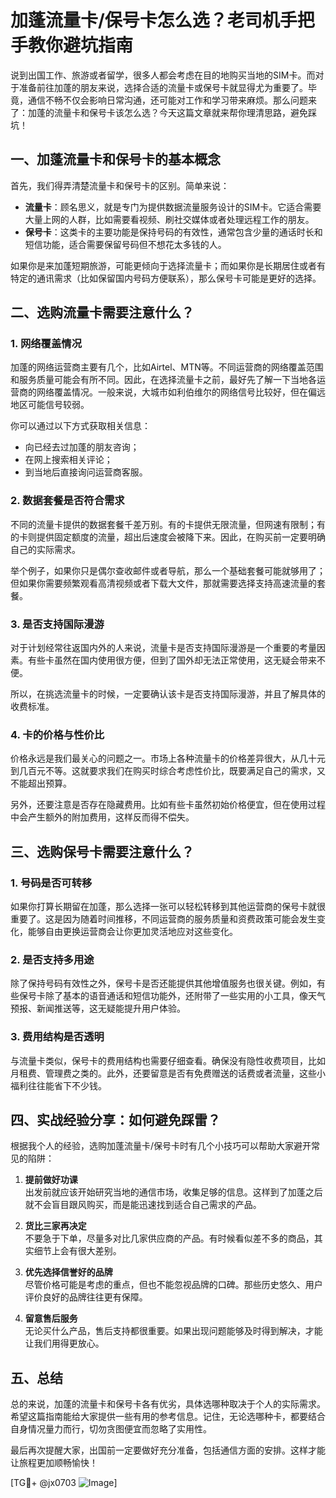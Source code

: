 # 加蓬流量卡/保号卡怎么选？老司机手把手教你避坑指南

说到出国工作、旅游或者留学，很多人都会考虑在目的地购买当地的SIM卡。而对于准备前往加蓬的朋友来说，选择合适的流量卡或保号卡就显得尤为重要了。毕竟，通信不畅不仅会影响日常沟通，还可能对工作和学习带来麻烦。那么问题来了：加蓬的流量卡和保号卡该怎么选？今天这篇文章就来帮你理清思路，避免踩坑！

## 一、加蓬流量卡和保号卡的基本概念

首先，我们得弄清楚流量卡和保号卡的区别。简单来说：

- **流量卡**：顾名思义，就是专门为提供数据流量服务设计的SIM卡。它适合需要大量上网的人群，比如需要看视频、刷社交媒体或者处理远程工作的朋友。
- **保号卡**：这类卡的主要功能是保持号码的有效性，通常包含少量的通话时长和短信功能，适合需要保留号码但不想花太多钱的人。

如果你是来加蓬短期旅游，可能更倾向于选择流量卡；而如果你是长期居住或者有特定的通讯需求（比如保留国内号码方便联系），那么保号卡可能是更好的选择。

## 二、选购流量卡需要注意什么？

### 1. 网络覆盖情况
加蓬的网络运营商主要有几个，比如Airtel、MTN等。不同运营商的网络覆盖范围和服务质量可能会有所不同。因此，在选择流量卡之前，最好先了解一下当地各运营商的网络覆盖情况。一般来说，大城市如利伯维尔的网络信号比较好，但在偏远地区可能信号较弱。

你可以通过以下方式获取相关信息：
- 向已经去过加蓬的朋友咨询；
- 在网上搜索相关评论；
- 到当地后直接询问运营商客服。

### 2. 数据套餐是否符合需求
不同的流量卡提供的数据套餐千差万别。有的卡提供无限流量，但网速有限制；有的卡则提供固定额度的流量，超出后速度会被降下来。因此，在购买前一定要明确自己的实际需求。

举个例子，如果你只是偶尔查收邮件或者导航，那么一个基础套餐可能就够用了；但如果你需要频繁观看高清视频或者下载大文件，那就需要选择支持高速流量的套餐。

### 3. 是否支持国际漫游
对于计划经常往返国内外的人来说，流量卡是否支持国际漫游是一个重要的考量因素。有些卡虽然在国内使用很方便，但到了国外却无法正常使用，这无疑会带来不便。

所以，在挑选流量卡的时候，一定要确认该卡是否支持国际漫游，并且了解具体的收费标准。

### 4. 卡的价格与性价比
价格永远是我们最关心的问题之一。市场上各种流量卡的价格差异很大，从几十元到几百元不等。这就要求我们在购买时综合考虑性价比，既要满足自己的需求，又不能超出预算。

另外，还要注意是否存在隐藏费用。比如有些卡虽然初始价格便宜，但在使用过程中会产生额外的附加费用，这样反而得不偿失。

## 三、选购保号卡需要注意什么？

### 1. 号码是否可转移
如果你打算长期留在加蓬，那么选择一张可以轻松转移到其他运营商的保号卡就很重要了。这是因为随着时间推移，不同运营商的服务质量和资费政策可能会发生变化，能够自由更换运营商会让你更加灵活地应对这些变化。

### 2. 是否支持多用途
除了保持号码有效性之外，保号卡是否还能提供其他增值服务也很关键。例如，有些保号卡除了基本的语音通话和短信功能外，还附带了一些实用的小工具，像天气预报、新闻推送等，这无疑能提升用户体验。

### 3. 费用结构是否透明
与流量卡类似，保号卡的费用结构也需要仔细查看。确保没有隐性收费项目，比如月租费、管理费之类的。此外，还要留意是否有免费赠送的话费或者流量，这些小福利往往能省下不少钱。

## 四、实战经验分享：如何避免踩雷？

根据我个人的经验，选购加蓬流量卡/保号卡时有几个小技巧可以帮助大家避开常见的陷阱：

1. **提前做好功课**  
   出发前就应该开始研究当地的通信市场，收集足够的信息。这样到了加蓬之后就不会盲目跟风购买，而是能迅速找到适合自己需求的产品。

2. **货比三家再决定**  
   不要急于下单，尽量多对比几家供应商的产品。有时候看似差不多的商品，其实细节上会有很大差别。

3. **优先选择信誉好的品牌**  
   尽管价格可能是考虑的重点，但也不能忽视品牌的口碑。那些历史悠久、用户评价良好的品牌往往更有保障。

4. **留意售后服务**  
   无论买什么产品，售后支持都很重要。如果出现问题能够及时得到解决，才能让我们用得更放心。

## 五、总结

总的来说，加蓬的流量卡和保号卡各有优劣，具体选哪种取决于个人的实际需求。希望这篇指南能给大家提供一些有用的参考信息。记住，无论选哪种卡，都要结合自身情况量力而行，切勿贪图便宜而忽略了实用性。

最后再次提醒大家，出国前一定要做好充分准备，包括通信方面的安排。这样才能让旅程更加顺畅愉快！

[TG💪+ @jx0703 ![Image](https://github.com/user-attachments/assets/dbca1d08-cadb-493c-b0ec-ad6f7a83f270)]